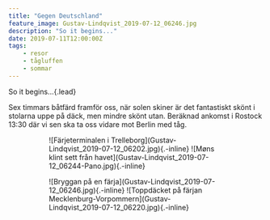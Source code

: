 ```yaml
---
title: "Gegen Deutschland"
feature_image: Gustav-Lindqvist_2019-07-12_06246.jpg
description: "So it begins..."
date: 2019-07-11T12:00:00Z
tags:
    - resor
    - tågluffen
    - sommar
---
```


So it begins...{.lead}

Sex timmars båtfärd framför oss, när solen skiner är det fantastiskt skönt i stolarna uppe på däck, men mindre skönt utan. Beräknad ankomst i Rostock 13:30 där vi sen ska ta oss vidare mot Berlin med tåg.

<figure class="gallery -wide">
	<figure class="gallery-row">
		![Färjeterminalen i Trelleborg](Gustav-Lindqvist_2019-07-12_06202.jpg){.-inline}
		![Møns klint sett från havet](Gustav-Lindqvist_2019-07-12_06244-Pano.jpg){.-inline}
	</figure>
	<figure class="gallery-row">
		![Bryggan på en färja](Gustav-Lindqvist_2019-07-12_06246.jpg){.-inline}
		![Toppdäcket på färjan Mecklenburg-Vorpommern](Gustav-Lindqvist_2019-07-12_06220.jpg){.-inline}
	</figure>
</figure>

